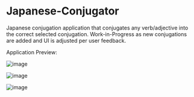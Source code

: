# Japanese-Conjugator

Japanese conjugation application that conjugates any verb/adjective into the correct selected conjugation.
Work-in-Progress as new conjugations are added and UI is adjusted per user feedback.

Application Preview:

![image](https://user-images.githubusercontent.com/40645643/99837314-66081980-2b35-11eb-9663-0f54b5b11866.png)

![image](https://user-images.githubusercontent.com/40645643/99837491-a8315b00-2b35-11eb-8e55-a164bf57ad06.png)

![image](https://user-images.githubusercontent.com/40645643/99837597-dc0c8080-2b35-11eb-9ccd-8ca8eec5364c.png)
